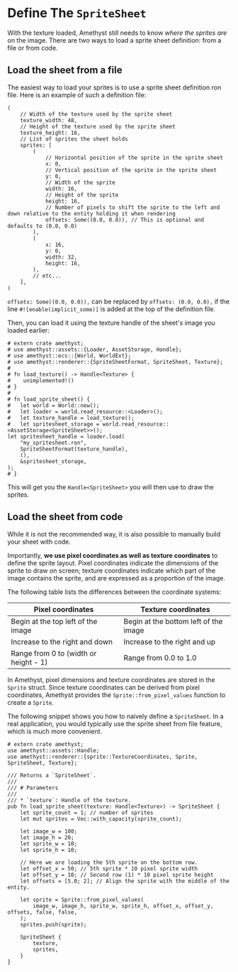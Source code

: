 # Define The `SpriteSheet`

With the texture loaded, Amethyst still needs to know *where the sprites are* on the image.
There are two ways to load a sprite sheet definition: from a file or from code.

## Load the sheet from a file

The easiest way to load your sprites is to use a sprite sheet definition ron file.
Here is an example of such a definition file:

```text,ignore
(
    // Width of the texture used by the sprite sheet
    texture_width: 48,
    // Height of the texture used by the sprite sheet
    texture_height: 16,
    // List of sprites the sheet holds
    sprites: [
        (
            // Horizontal position of the sprite in the sprite sheet
            x: 0,
            // Vertical position of the sprite in the sprite sheet
            y: 0,
            // Width of the sprite
            width: 16,
            // Height of the sprite
            height: 16,
            // Number of pixels to shift the sprite to the left and down relative to the entity holding it when rendering
            offsets: Some((0.0, 0.0)), // This is optional and defaults to (0.0, 0.0)
        ),
        (
            x: 16,
            y: 0,
            width: 32,
            height: 16,
        ),
        // etc...
    ],
)
```
`offsets: Some((0.0, 0.0)),` can be replaced by `offsets: (0.0, 0.0),` if the line `#![enable(implicit_some)]` is added at the top of the definition file.

Then, you can load it using the texture handle of the sheet's image you loaded earlier:

```rust,edition2018,no_run,noplaypen
# extern crate amethyst;
# use amethyst::assets::{Loader, AssetStorage, Handle};
# use amethyst::ecs::{World, WorldExt};
# use amethyst::renderer::{SpriteSheetFormat, SpriteSheet, Texture};
#
# fn load_texture() -> Handle<Texture> {
#    unimplemented!()
# }
#
# fn load_sprite_sheet() {
#   let world = World::new();
#   let loader = world.read_resource::<Loader>();
#   let texture_handle = load_texture();
#   let spritesheet_storage = world.read_resource::<AssetStorage<SpriteSheet>>();
let spritesheet_handle = loader.load(
    "my_spritesheet.ron",
    SpriteSheetFormat(texture_handle),
    (),
    &spritesheet_storage,
);
# }
```

This will get you the `Handle<SpriteSheet>` you will then use to draw the sprites.

## Load the sheet from code

While it is not the recommended way, it is also possible to manually build your sheet with code.

Importantly, **we use pixel coordinates as well as texture coordinates** to define the sprite layout. Pixel coordinates indicate the dimensions of the sprite to draw on screen; texture coordinates indicate which part of the image contains the sprite, and are expressed as a proportion of the image.

The following table lists the differences between the coordinate systems:

| Pixel coordinates                     | Texture coordinates                       |
| ------------------------------------- | ----------------------------------------- |
| Begin at the top left of the image    | Begin at the bottom left of the image     |
| Increase to the right and down        | Increase to the right and up              |
| Range from 0 to (width or height - 1) | Range from 0.0 to 1.0                     |

In Amethyst, pixel dimensions and texture coordinates are stored in the `Sprite` struct. Since texture coordinates can be derived from pixel coordinates, Amethyst provides the `Sprite::from_pixel_values` function to create a `Sprite`.

The following snippet shows you how to naively define a `SpriteSheet`. In a real application, you would typically use the sprite sheet from file feature, which is much more convenient.

```rust,edition2018,no_run,noplaypen
# extern crate amethyst;
use amethyst::assets::Handle;
use amethyst::renderer::{sprite::TextureCoordinates, Sprite, SpriteSheet, Texture};

/// Returns a `SpriteSheet`.
///
/// # Parameters
///
/// * `texture`: Handle of the texture.
pub fn load_sprite_sheet(texture: Handle<Texture>) -> SpriteSheet {
    let sprite_count = 1; // number of sprites
    let mut sprites = Vec::with_capacity(sprite_count);

    let image_w = 100;
    let image_h = 20;
    let sprite_w = 10;
    let sprite_h = 10;

    // Here we are loading the 5th sprite on the bottom row.
    let offset_x = 50; // 5th sprite * 10 pixel sprite width
    let offset_y = 10; // Second row (1) * 10 pixel sprite height
    let offsets = [5.0; 2]; // Align the sprite with the middle of the entity.

    let sprite = Sprite::from_pixel_values(
        image_w, image_h, sprite_w, sprite_h, offset_x, offset_y, offsets, false, false,
    );
    sprites.push(sprite);

    SpriteSheet {
        texture,
        sprites,
    }
}
```
